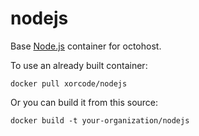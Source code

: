 nodejs
======

Base [Node.js](http://nodejs.org/) container for octohost.

To use an already built container:

`docker pull xorcode/nodejs`

Or you can build it from this source:

`docker build -t your-organization/nodejs`

